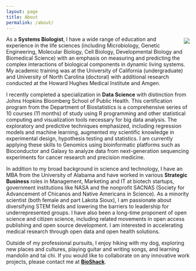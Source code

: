 ```yaml
---
layout: page
title: About
permalink: /about/
---
```


<img align="right" src="{{ site.baseurl }}/images/Megan.JPG" style="margin:5px">

As a **Systems Biologist**, I have a wide range of education and experience in the life sciences (including Microbiology, Genetic Engineering, Molecular Biology, Cell Biology, Developmental Biology and Biomedical Science) with an emphasis on measuring and predicting the complex interactions of biological components in dynamic living systems.  My academic training was at the University of California (undergraduate) and University of North Carolina (doctoral) with additional research conducted at the Howard Hughes Medical Institute and Amgen.

I recently completed a specialization in **Data Science** with distinction from Johns Hopkins Bloomberg School of Public Health.  This certification program from the Department of Biostatistics is a comprehensive series of 10 courses (11 months) of study using R programming and other statistical computing and visualization tools necessary for big data analysis.  The exploratory and predictive techniques emphasized, including regression models and machine learning, augmented my scientific knowledge in experimental design, hypothesis testing and statistics. I am currently applying these skills to Genomics using bioinformatic platforms such as Bioconductor and Galaxy to analyze data from next-generation sequencing experiments for cancer research and precision medicine.

In addition to my broad background in science and technology, I have an MBA from the University of Alabama and have worked in various **Strategic Business** roles in Management, Marketing and IT at biotech startups, government institutions like NASA and the nonprofit SACNAS (Society for Advancement of Chicanos and Native Americans in Science).  As a minority scientist (both female and part Lakota Sioux), I am passionate about diversifying STEM fields and lowering the barriers to leadership for underrepresented groups. I have also been a long-time proponent of open science and citizen science, including related movements in open access publishing and open source development.  I am interested in accelerating medical research through open data and open health solutions. 

Outside of my professional pursuits, I enjoy hiking with my dog, exploring new places and cultures, playing guitar and writing songs, and learning mandolin and tai chi.  If you would like to collaborate on any innovative work projects, please contact me at <a href="http://bioshack.org" target="_blank">**BioShack**</a>.